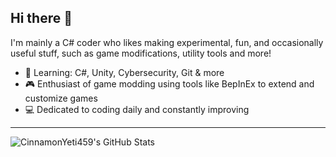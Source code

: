 ## Hi there 👋

I'm mainly a C# coder who likes making experimental, fun, and occasionally useful stuff, such as game modifications, utility tools and more!

- 🌱 Learning: C#, Unity, Cybersecurity, Git & more
- 🎮 Enthusiast of game modding using tools like BepInEx to extend and customize games
- 💻 Dedicated to coding daily and constantly improving

---

![CinnamonYeti459's GitHub Stats](https://github-readme-stats.vercel.app/api?username=CinnamonYeti459&show_icons=true&theme=tokyonight)
